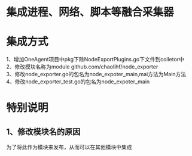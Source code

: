 # 集成进程、网络、脚本等融合采集器
# 集成方式
1、增加OneAgent项目中pkg下除NodeExportPlugins.go下文件到colletor中  
2、修改模块名称为module github.com/chaolihf/node_exporter  
3、修改node_exporter.go的包名为node_expoter_main,mai方法为Main方法
4、修改node_exporter_test.go的包名为node_expoter_main

# 特别说明
## 1、修改模块名的原因
为了将此作为模块来发布，从而可以在其他模块中集成
